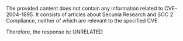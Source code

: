 The provided content does not contain any information related to CVE-2004-1695. It consists of articles about Secunia Research and SOC 2 Compliance, neither of which are relevant to the specified CVE.

Therefore, the response is: UNRELATED